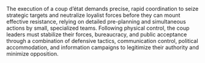 The execution of a coup d’état demands precise, rapid coordination to seize strategic targets and neutralize loyalist forces before they can mount effective resistance, relying on detailed pre-planning and simultaneous actions by small, specialized teams. Following physical control, the coup leaders must stabilize their forces, bureaucracy, and public acceptance through a combination of defensive tactics, communication control, political accommodation, and information campaigns to legitimize their authority and minimize opposition.

